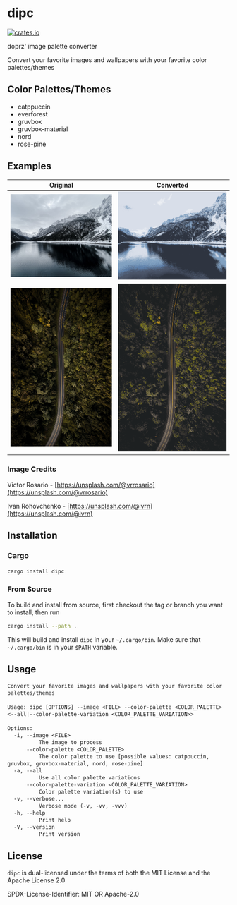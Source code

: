 # dipc

[![crates.io](https://img.shields.io/crates/v/dipc)](https://crates.io/crates/dipc)

doprz' image palette converter

Convert your favorite images and wallpapers with your favorite color palettes/themes

## Color Palettes/Themes

- catppuccin
- everforest
- gruvbox
- gruvbox-material
- nord
- rose-pine

## Examples

| Original | Converted |
| -------- | --------- |
| ![Magic view of the Gosausee in the Austrian Alps](images/ivan-rohovchenko-pkLBb75JnHc-unsplash.jpg) | ![Magic view of the Gosausee in the Austrian Alps_nord](images/ivan-rohovchenko-pkLBb75JnHc-unsplash_nord-Polar%20Night-Snow%20Storm-Frost.png) |
| ![Human vs Nature](images/victor-rosario-pa9sROVpkgQ-unsplash.jpg) | ![Human vs Nature_gruvbox](images/victor-rosario-pa9sROVpkgQ-unsplash_gruvbox-Dark%20mode-Light%20mode.png) |

### Image Credits

Victor Rosario - [https://unsplash.com/@vrrosario](https://unsplash.com/@vrrosario)

Ivan Rohovchenko - [https://unsplash.com/@ivrn](https://unsplash.com/@ivrn)

## Installation

### Cargo

```sh
cargo install dipc
```

### From Source

To build and install from source, first checkout the tag or branch you want to install, then run
```sh
cargo install --path .
```
This will build and install `dipc` in your `~/.cargo/bin`. Make sure that `~/.cargo/bin` is in your `$PATH` variable.

## Usage

```
Convert your favorite images and wallpapers with your favorite color palettes/themes

Usage: dipc [OPTIONS] --image <FILE> --color-palette <COLOR_PALETTE> <--all|--color-palette-variation <COLOR_PALETTE_VARIATION>>

Options:
  -i, --image <FILE>
          The image to process
      --color-palette <COLOR_PALETTE>
          The color palette to use [possible values: catppuccin, gruvbox, gruvbox-material, nord, rose-pine]
  -a, --all
          Use all color palette variations
      --color-palette-variation <COLOR_PALETTE_VARIATION>
          Color palette variation(s) to use
  -v, --verbose...
          Verbose mode (-v, -vv, -vvv)
  -h, --help
          Print help
  -V, --version
          Print version
```

## License

`dipc` is dual-licensed under the terms of both the MIT License and the Apache License 2.0

SPDX-License-Identifier: MIT OR Apache-2.0
